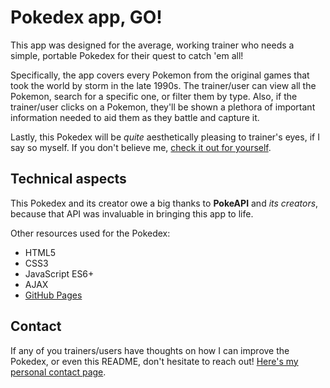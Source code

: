 # Pokedex app, GO!

This app was designed for the average, working trainer who needs a simple, portable Pokedex for their quest to catch 'em all! 

Specifically, the app covers every Pokemon from the original games that took the world by storm in the late 1990s. The trainer/user can view all the Pokemon, search for a specific one, or filter them by type. Also, if the trainer/user clicks on a Pokemon, they'll be shown a plethora of important information needed to aid them as they battle and capture it.

Lastly, this Pokedex will be *quite* aesthetically pleasing to trainer's eyes, if I say so myself. If you don't believe me, [check it out for yourself](jeffellingham.github.io/pokedex-app).

## Technical aspects

This Pokedex and its creator owe a big thanks to **PokeAPI** and *its creators*, because that API was invaluable in bringing this app to life. 

Other resources used for the Pokedex:
- HTML5
- CSS3
- JavaScript ES6+
- AJAX
- [GitHub Pages](https://jeffellingham.github.io/pokedex-app) 

## Contact

If any of you trainers/users have thoughts on how I can improve the Pokedex, or even this README, don't hesitate to reach out! [Here's my personal contact page](jeffellingham.github.io/contact.html).